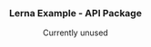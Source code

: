 <br />
<p align="center">
  <!-- <a href="https://github.com/github_username/repo_name">
    <img src="images/logo.png" alt="Logo" width="80" height="80">
  </a> -->

  <h3 align="center">Lerna Example - API Package</h3>

  <p align="center">
    Currently unused
  </p>
</p>